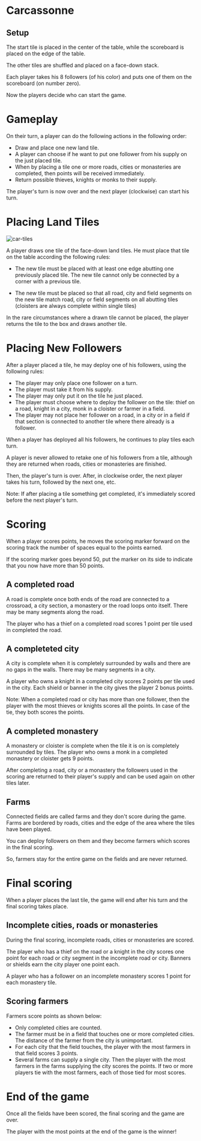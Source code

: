 # Carcassonne

## Setup

The start tile is placed in the center of the table, while the scoreboard is placed on the edge of the table.

The other tiles are shuffled and placed on a face-down stack.

Each player takes his 8 followers (of his color) and puts one of them on the scoreboard (on number zero).

Now the players decide who can start the game.

# Gameplay

On their turn, a player can do the following actions in the following order:

* Draw and place one new land tile.
* A player can choose if he want to put one follower from his supply on the just placed tile.
* When by placing a tile one or more roads, cities or monasteries are completed, then points will be received immediately.
* Return possible thieves, knights or monks to their supply.

The player's turn is now over and the next player (clockwise) can start his turn.

# Placing Land Tiles
![car-tiles](https://user-images.githubusercontent.com/1261185/117451328-af60ef80-af42-11eb-9ab3-25e863c76114.jpg)

A player draws one tile of the face-down land tiles. He must place that tile on the table according the following rules:

* The new tile must be placed with at least one edge abutting one previously placed tile. The new tile cannot only be connected by a corner with a previous tile.

* The new tile must be placed so that all road, city and field segments on the new tile match road, city or field segments on all abutting tiles (cloisters are always complete within single tiles)

In the rare circumstances where a drawn tile cannot be placed, the player returns the tile to the box and draws another tile.

# Placing New Followers

After a player placed a tile, he may deploy one of his followers, using the following rules:

* The player may only place one follower on a turn.
* The player must take it from his supply.
* The player may only put it on the tile he just placed.
* The player must choose where to deploy the follower on the tile: thief on a road, knight in a city, monk in a cloister or farmer in a field.
* The player may not place her follower on a road, in a city or in a field if that section is connected to another tile where there already is a follower.

When a player has deployed all his followers, he continues to play tiles each turn.

A player is never allowed to retake one of his followers from a tile, although they are returned when roads, cities or monasteries are finished.

Then, the player's turn is over. After, in clockwise order, the next player takes his turn, followed by the next one, etc.

Note: If after placing a tile something get completed, it's immediately scored before the next player's turn.

# Scoring

When a player scores points, he moves the scoring marker forward on the scoring track the number of spaces equal to the points earned.

If the scoring marker goes beyond 50, put the marker on its side to indicate that you now have more than 50 points.


## A completed road

A road is complete once both ends of the road are connected to a crossroad, a city section, a monastery or the road loops onto itself. There may be many segments along the road.

The player who has a thief on a completed road scores 1 point per tile used in completed the road.


## A completeted city

A city is complete when it is completely surrounded by walls and there are no gaps in the walls. There may be many segments in a city.

A player who owns a knight in a completed city scores 2 points per tile used in the city. Each shield or banner in the city gives the player 2 bonus points.

Note: When a completed road or city has more than one follower, then the player with the most thieves or knights scores all the points. In case of the tie, they both scores the points.


## A completed monastery

A monastery or cloister is complete when the tile it is on is completely surrounded by tiles. The player who owns a monk in a completed monastery or cloister gets 9 points.


After completing a road, city or a monastery the followers used in the scoring are returned to their player's supply and can be used again on other tiles later.

## Farms

Connected fields are called farms and they don't score during the game. Farms are bordered by roads, cities and the edge of the area where the tiles have been played.

You can deploy followers on them and they become farmers which scores in the final scoring.

So, farmers stay for the entire game on the fields and are never returned.

# Final scoring

When a player places the last tile, the game will end after his turn and the final scoring takes place.

## Incomplete cities, roads or monasteries

During the final scoring, incomplete roads, cities or monasteries are scored.

The player who has a thief on the road or a knight in the city scores one point for each road or city segment in the incomplete road or city. Banners or shields earn the city player one point each.

A player who has a follower on an incomplete monastery scores 1 point for each monastery tile.

## Scoring farmers

Farmers score points as shown below:

* Only completed cities are counted.
* The farmer must be in a field that touches one or more completed cities. The distance of the farmer from the city is unimportant.
* For each city that the field touches, the player with the most farmers in that field scores 3 points.
* Several farms can supply a single city. Then the player with the most farmers in the farms supplying the city scores the points. If two or more players tie with the most farmers, each of those tied for most scores.


# End of the game

Once all the fields have been scored, the final scoring and the game are over.

The player with the most points at the end of the game is the winner!
